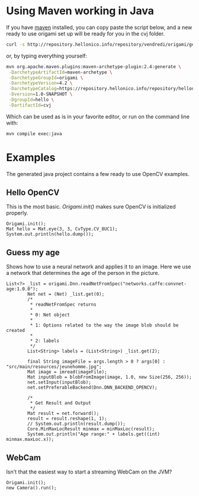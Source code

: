 
# Using Maven working in Java

If you have [maven](https://maven.apache.org/) installed, you can copy paste the script below, and a new ready to use origami set up will be ready for you in the cvj folder.

```bash
curl -s http://repository.hellonico.info/repository/vendredi/origami/gen.sh | bash
```

or, by typing everything yourself:

```bash
mvn org.apache.maven.plugins:maven-archetype-plugin:2.4:generate \
 -DarchetypeArtifactId=maven-archetype \
 -DarchetypeGroupId=origami \
 -DarchetypeVersion=4.2 \
 -DarchetypeCatalog=https://repository.hellonico.info/repository/hellonico/ \
 -Dversion=1.0-SNAPSHOT \
 -DgroupId=hello \
 -DartifactId=cvj
```

 Which can be used as is in your favorite editor, or run on the command line with:

```bash
mvn compile exec:java
```

# Examples

The generated java project contains a few ready to use OpenCV examples.

## Hello OpenCV

This is the most basic. *Origami.init()* makes sure OpenCV is initialized properly.

```
Origami.init();
Mat hello = Mat.eye(3, 3, CvType.CV_8UC1);
System.out.println(hello.dump());
```

## Guess my age

Shows how to use a neural network and applies it to an image. Here we use a network that determines the age of the person in the picture.

```
List<?> _list = origami.Dnn.readNetFromSpec("networks.caffe:convnet-age:1.0.0");
        Net net = (Net) _list.get(0);
        /*
         * readNetFromSpec returns
         * 
         * 0: Net object
         * 
         * 1: Options related to the way the image blob should be created
         * 
         * 2: labels
         */
        List<String> labels = (List<String>) _list.get(2);

        final String imageFile = args.length > 0 ? args[0] : "src/main/resources/jeunehomme.jpg";
        Mat image = imread(imageFile);
        Mat inputBlob = blobFromImage(image, 1.0, new Size(256, 256));
        net.setInput(inputBlob);
        net.setPreferableBackend(Dnn.DNN_BACKEND_OPENCV);

        /*
         * Get Result and Output
         */
        Mat result = net.forward();
        result = result.reshape(1, 1);
        // System.out.println(result.dump());
        Core.MinMaxLocResult minmax = minMaxLoc(result);
        System.out.println("Age range:" + labels.get((int) minmax.maxLoc.x));
```


## WebCam

Isn't that the easiest way to start a streaming WebCam on the JVM?

```
Origami.init();
new Camera().run();
```

